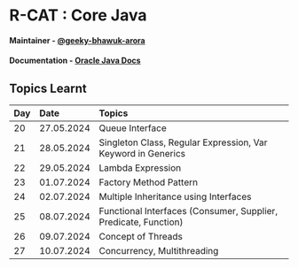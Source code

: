 
# R-CAT : Core Java 

#### Maintainer - [@geeky-bhawuk-arora](https://github.com/geeky-bhawuk-arora/)
#### Documentation - [Oracle Java Docs](https://docs.oracle.com/en/java/javase/11/docs/api/)

## Topics Learnt

| Day | Date       | Topics                                                          |
|:----|:-----------|:----------------------------------------------------------------|
| 20  | 27.05.2024 | Queue Interface                                                 |
| 21  | 28.05.2024 | Singleton Class, Regular Expression, Var Keyword in Generics    |
| 22  | 29.05.2024 | Lambda Expression                                               |
| 23  | 01.07.2024 | Factory Method Pattern                                          |
| 24  | 02.07.2024 | Multiple Inheritance using Interfaces                           |
| 25  | 08.07.2024 | Functional Interfaces (Consumer, Supplier, Predicate, Function) |
| 26  | 09.07.2024 | Concept of Threads                                              |
| 27  | 10.07.2024 | Concurrency, Multithreading                                     |
 

